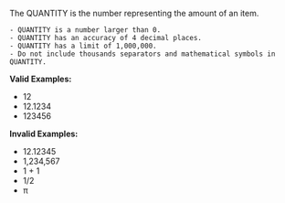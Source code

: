 <!-- markdownlint-disable-file first-line-h1 -->
The QUANTITY is the number representing the amount of an item.

```info
- QUANTITY is a number larger than 0.
- QUANTITY has an accuracy of 4 decimal places.
- QUANTITY has a limit of 1,000,000.
- Do not include thousands separators and mathematical symbols in QUANTITY.
```

**Valid Examples:**

* 12
* 12.1234
* 123456

**Invalid Examples:**

* 12.12345
* 1,234,567
* 1 + 1
* 1/2
* π
